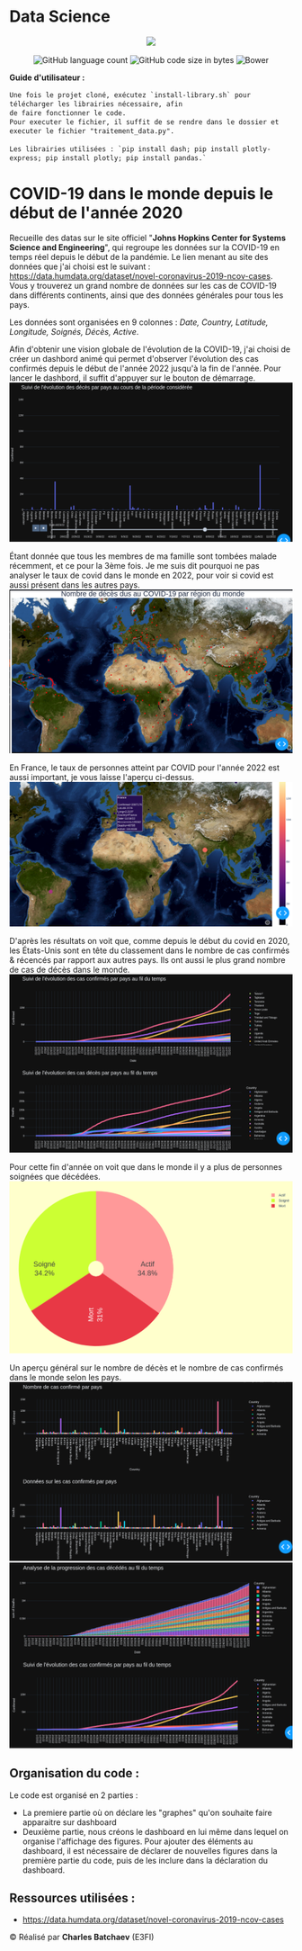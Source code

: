 # Data Science

<p align="center"><a href="https:/laravel.com" target="_blanc"><img src="https://upload.wikimedia.org/wikipedia/commons/c/c3/Python-logo-notext.svg" width="100"></a></p>
<p align="center"> 
<img alt="GitHub language count" src="https://img.shields.io/github/languages/count/charlesbchv/kmeans">
<img alt="GitHub code size in bytes" src="https://img.shields.io/github/languages/code-size/charlesbchv/kmeans">
<img alt="Bower" src="https://img.shields.io/bower/l/space">
</p>

**Guide d'utilisateur :**
```
Une fois le projet cloné, exécutez `install-library.sh` pour télécharger les librairies nécessaire, afin
de faire fonctionner le code.
Pour executer le fichier, il suffit de se rendre dans le dossier et executer le fichier "traitement_data.py".

Les librairies utilisées : `pip install dash; pip install plotly-express; pip install plotly; pip install pandas.`
```

# COVID-19 dans le monde depuis le début de l'année 2020

Recueille des datas sur le site officiel "**Johns Hopkins Center for Systems Science and Engineering**", qui regroupe les données sur la COVID-19 en temps réel depuis le début de la pandémie. Le lien menant au site des données que j'ai choisi est le suivant : https://data.humdata.org/dataset/novel-coronavirus-2019-ncov-cases. Vous y trouverez un grand nombre de données sur les cas de COVID-19 dans différents continents, ainsi que des données générales pour tous les pays.

Les données sont organisées en 9 colonnes : *Date, Country, Latitude, Longitude, Soignés, Décès, Active*.



Afin d'obtenir une vision globale de l'évolution de la COVID-19, j'ai choisi de créer un dashbord animé qui permet d'observer l'évolution des cas confirmés depuis le début de l'année 2022 jusqu'à la fin de l'année. Pour lancer le dashbord, il suffit d'appuyer sur le bouton de démarrage.
![play](./ressources/play.png)



Étant donnée que tous les membres de ma famille sont tombées malade récemment, et ce pour la 3ème fois. Je me suis dit pourquoi ne pas analyser le taux de covid dans le monde en 2022, pour voir si covid est aussi présent dans les autres pays. 
![map_2](./ressources/map_2.png)



En France, le taux de personnes atteint par COVID pour l'année 2022 est aussi important, je vous laisse l'aperçu ci-dessus. 
![map_1](./ressources/map_1.png)



D'après les résultats on voit que, comme depuis le début du covid en 2020, les États-Unis sont en tête du classement dans le nombre de cas confirmés & récencés par rapport aux autres pays. Ils ont aussi le plus grand nombre de cas de décès dans le monde. 
![somme](./ressources/somme.png)



Pour cette fin d'année on voit que dans le monde il y a plus de personnes soignées que décédées. 
![fromage](./ressources/fromage.png)



Un aperçu général sur le nombre de décès et le nombre de cas confirmés dans le monde selon les pays.
![confirme_death](./ressources/confirme_death.png)
![analyse](./ressources/analyse.png)


## Organisation du code :

Le code est organisé en 2 parties  :

-  La premiere partie où on déclare les "graphes" qu'on souhaite faire apparaitre sur dashboard
-  Deuxième partie, nous créons le dashboard en lui même dans lequel on organise l'affichage des figures.
  Pour ajouter des éléments au dashboard, il est nécessaire de déclarer de nouvelles figures dans la première partie du code, puis de les inclure dans la déclaration du dashboard.

## Ressources utilisées :

- https://data.humdata.org/dataset/novel-coronavirus-2019-ncov-cases

© Réalisé par **Charles Batchaev** (E3FI)
